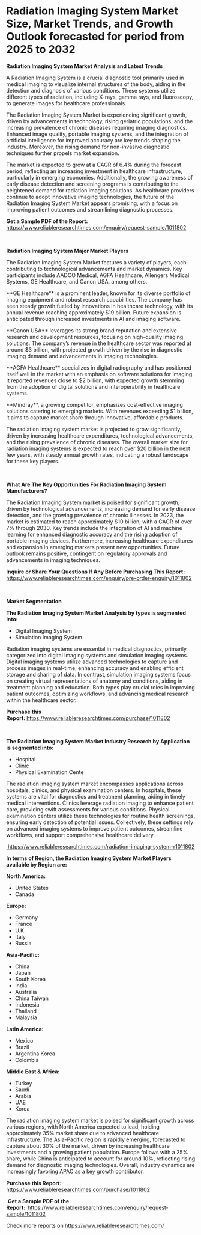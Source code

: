 <p><h1>Radiation Imaging System Market Size, Market Trends, and Growth Outlook forecasted for period from 2025 to 2032</h1></p><p><strong>Radiation Imaging System Market Analysis and Latest Trends</strong></p>
<p><p>A Radiation Imaging System is a crucial diagnostic tool primarily used in medical imaging to visualize internal structures of the body, aiding in the detection and diagnosis of various conditions. These systems utilize different types of radiation, including X-rays, gamma rays, and fluoroscopy, to generate images for healthcare professionals. </p><p>The Radiation Imaging System Market is experiencing significant growth, driven by advancements in technology, rising geriatric populations, and the increasing prevalence of chronic diseases requiring imaging diagnostics. Enhanced image quality, portable imaging systems, and the integration of artificial intelligence for improved accuracy are key trends shaping the industry. Moreover, the rising demand for non-invasive diagnostic techniques further propels market expansion.</p><p>The market is expected to grow at a CAGR of 6.4% during the forecast period, reflecting an increasing investment in healthcare infrastructure, particularly in emerging economies. Additionally, the growing awareness of early disease detection and screening programs is contributing to the heightened demand for radiation imaging solutions. As healthcare providers continue to adopt innovative imaging technologies, the future of the Radiation Imaging System Market appears promising, with a focus on improving patient outcomes and streamlining diagnostic processes.</p></p>
<p><strong>Get a Sample PDF of the Report:&nbsp;</strong> <a href="https://www.reliableresearchtimes.com/enquiry/request-sample/1011802?utm_campaign=2007&utm_medium=2&utm_source=Github&utm_content=ia&utm_term=08032025&utm_id=radiation-imaging-system">https://www.reliableresearchtimes.com/enquiry/request-sample/1011802</a></p>
<p>&nbsp;</p>
<p><strong>Radiation Imaging System Major Market Players</strong></p>
<p><p>The Radiation Imaging System Market features a variety of players, each contributing to technological advancements and market dynamics. Key participants include AADCO Medical, AGFA Healthcare, Allengers Medical Systems, GE Healthcare, and Canon USA, among others. </p><p>**GE Healthcare** is a prominent leader, known for its diverse portfolio of imaging equipment and robust research capabilities. The company has seen steady growth fueled by innovations in healthcare technology, with its annual revenue reaching approximately $19 billion. Future expansion is anticipated through increased investments in AI and imaging software.</p><p>**Canon USA** leverages its strong brand reputation and extensive research and development resources, focusing on high-quality imaging solutions. The company’s revenue in the healthcare sector was reported at around $3 billion, with projected growth driven by the rise in diagnostic imaging demand and advancements in imaging technologies.</p><p>**AGFA Healthcare** specializes in digital radiography and has positioned itself well in the market with an emphasis on software solutions for imaging. It reported revenues close to $2 billion, with expected growth stemming from the adoption of digital solutions and interoperability in healthcare systems.</p><p>**Mindray**, a growing competitor, emphasizes cost-effective imaging solutions catering to emerging markets. With revenues exceeding $1 billion, it aims to capture market share through innovative, affordable products.</p><p>The radiation imaging system market is projected to grow significantly, driven by increasing healthcare expenditures, technological advancements, and the rising prevalence of chronic diseases. The overall market size for radiation imaging systems is expected to reach over $20 billion in the next few years, with steady annual growth rates, indicating a robust landscape for these key players.</p></p>
<p>&nbsp;</p>
<p><strong>What Are The Key Opportunities For Radiation Imaging System Manufacturers?</strong></p>
<p><p>The Radiation Imaging System market is poised for significant growth, driven by technological advancements, increasing demand for early disease detection, and the growing prevalence of chronic illnesses. In 2023, the market is estimated to reach approximately $10 billion, with a CAGR of over 7% through 2030. Key trends include the integration of AI and machine learning for enhanced diagnostic accuracy and the rising adoption of portable imaging devices. Furthermore, increasing healthcare expenditures and expansion in emerging markets present new opportunities. Future outlook remains positive, contingent on regulatory approvals and advancements in imaging techniques.</p></p>
<p><strong>Inquire or Share Your Questions If Any Before Purchasing This Report:</strong> <a href="https://www.reliableresearchtimes.com/enquiry/pre-order-enquiry/1011802?utm_campaign=2007&utm_medium=2&utm_source=Github&utm_content=ia&utm_term=08032025&utm_id=radiation-imaging-system">https://www.reliableresearchtimes.com/enquiry/pre-order-enquiry/1011802</a></p>
<p>&nbsp;</p>
<p><strong>Market Segmentation</strong></p>
<p><strong>The Radiation Imaging System Market Analysis by types is segmented into:</strong></p>
<p><ul><li>Digital Imaging System</li><li>Simulation Imaging System</li></ul></p>
<p><p>Radiation imaging systems are essential in medical diagnostics, primarily categorized into digital imaging systems and simulation imaging systems. Digital imaging systems utilize advanced technologies to capture and process images in real-time, enhancing accuracy and enabling efficient storage and sharing of data. In contrast, simulation imaging systems focus on creating virtual representations of anatomy and conditions, aiding in treatment planning and education. Both types play crucial roles in improving patient outcomes, optimizing workflows, and advancing medical research within the healthcare sector.</p></p>
<p><strong>Purchase this Report:&nbsp;</strong><a href="https://www.reliableresearchtimes.com/purchase/1011802?utm_campaign=2007&utm_medium=2&utm_source=Github&utm_content=ia&utm_term=08032025&utm_id=radiation-imaging-system">https://www.reliableresearchtimes.com/purchase/1011802</a></p>
<p>&nbsp;</p>
<p><strong>The Radiation Imaging System Market Industry Research by Application is segmented into:</strong></p>
<p><ul><li>Hospital</li><li>Clinic</li><li>Physical Examination Cente</li></ul></p>
<p><p>The radiation imaging system market encompasses applications across hospitals, clinics, and physical examination centers. In hospitals, these systems are vital for diagnostics and treatment planning, aiding in timely medical interventions. Clinics leverage radiation imaging to enhance patient care, providing swift assessments for various conditions. Physical examination centers utilize these technologies for routine health screenings, ensuring early detection of potential issues. Collectively, these settings rely on advanced imaging systems to improve patient outcomes, streamline workflows, and support comprehensive healthcare delivery.</p></p>
<p><a href="https://www.reliableresearchtimes.com/radiation-imaging-system-r1011802?utm_campaign=2007&utm_medium=2&utm_source=Github&utm_content=ia&utm_term=08032025&utm_id=radiation-imaging-system">&nbsp;https://www.reliableresearchtimes.com/radiation-imaging-system-r1011802</a></p>
<p><strong>In terms of Region, the Radiation Imaging System Market Players available by Region are:</strong></p>
<p>
    <p> <strong> North America: </strong>
        <ul>
            <li>United States</li>
            <li>Canada</li>
        </ul>
        </p> 
    <p> <strong> Europe: </strong>
        <ul>
            <li>Germany</li>
            <li>France</li>
            <li>U.K.</li>
            <li>Italy</li>
            <li>Russia</li>
        </ul>
        </p> 
    <p> <strong> Asia-Pacific: </strong>
        <ul>
            <li>China</li>
            <li>Japan</li>
            <li>South Korea</li>
            <li>India</li>
            <li>Australia</li>
            <li>China Taiwan</li>
            <li>Indonesia</li>
            <li>Thailand</li>
            <li>Malaysia</li>
        </ul>
        </p> 
    <p> <strong> Latin America: </strong>
        <ul>
            <li>Mexico</li>
            <li>Brazil</li>
            <li>Argentina Korea</li>
            <li>Colombia</li>
        </ul>
        </p> 
    <p> <strong> Middle East & Africa: </strong>
        <ul>
            <li>Turkey</li>
            <li>Saudi</li>
            <li>Arabia</li>
            <li>UAE</li>
            <li>Korea</li>
        </ul>
    </p>
    </p>
<p><p>The radiation imaging system market is poised for significant growth across various regions, with North America expected to lead, holding approximately 35% market share due to advanced healthcare infrastructure. The Asia-Pacific region is rapidly emerging, forecasted to capture about 30% of the market, driven by increasing healthcare investments and a growing patient population. Europe follows with a 25% share, while China is anticipated to account for around 10%, reflecting rising demand for diagnostic imaging technologies. Overall, industry dynamics are increasingly favoring APAC as a key growth contributor.</p></p>
<p><strong>Purchase this Report: </strong><a href="https://www.reliableresearchtimes.com/purchase/1011802?utm_campaign=2007&utm_medium=2&utm_source=Github&utm_content=ia&utm_term=08032025&utm_id=radiation-imaging-system">https://www.reliableresearchtimes.com/purchase/1011802</a></p>
<p>&nbsp;<strong>Get a Sample PDF of the Report:&nbsp;&nbsp;</strong><a href="https://www.reliableresearchtimes.com/enquiry/request-sample/1011802?utm_campaign=2007&utm_medium=2&utm_source=Github&utm_content=ia&utm_term=08032025&utm_id=radiation-imaging-system">https://www.reliableresearchtimes.com/enquiry/request-sample/1011802</a></p>
<p><strong></strong></p>
<p>Check more reports on <a href="https://www.reliableresearchtimes.com/?utm_campaign=2007&utm_medium=2&utm_source=Github&utm_content=ia&utm_term=08032025&utm_id=radiation-imaging-system">https://www.reliableresearchtimes.com/</a></p>